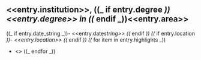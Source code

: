 ## <<entry.institution>>, ((_ if entry.degree _))<<entry.degree>> in ((_ endif _))<<entry.area>>

((_ if entry.date_string _))- <<entry.date*string>>
((* endif _))
((_ if entry.location _))- <<entry.location>>
((_ endif _))
((_ for item in entry.highlights \_))

- <<item>>
  ((_ endfor _))
